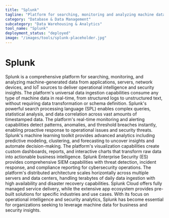 ```yaml
---
title: "Splunk"
tagline: "Platform for searching, monitoring and analyzing machine data"
category: "Database & Data Management"
subcategory: "Data Warehousing & Analytics"
tool_name: "Splunk"
deployment_status: "deployed"
image: "/images/tools/splunk-placeholder.jpg"
---
```


# Splunk

Splunk is a comprehensive platform for searching, monitoring, and analyzing machine-generated data from applications, servers, network devices, and IoT sources to deliver operational intelligence and security insights. The platform's universal data ingestion capabilities consume any type of machine data in real-time, from structured logs to unstructured text, without requiring data transformation or schema definition. Splunk's powerful search processing language (SPL) enables complex queries, statistical analysis, and data correlation across vast amounts of timestamped data. The platform's real-time monitoring and alerting capabilities detect patterns, anomalies, and threshold breaches instantly, enabling proactive response to operational issues and security threats. Splunk's machine learning toolkit provides advanced analytics including predictive modeling, clustering, and forecasting to uncover insights and automate decision-making. The platform's visualization capabilities create custom dashboards, reports, and interactive charts that transform raw data into actionable business intelligence. Splunk Enterprise Security (ES) provides comprehensive SIEM capabilities with threat detection, incident response, and compliance reporting for cybersecurity operations. The platform's distributed architecture scales horizontally across multiple servers and data centers, handling terabytes of daily data ingestion with high availability and disaster recovery capabilities. Splunk Cloud offers fully managed service delivery, while the extensive app ecosystem provides pre-built solutions for specific industries and use cases. With its focus on operational intelligence and security analytics, Splunk has become essential for organizations seeking to leverage machine data for business and security insights.
